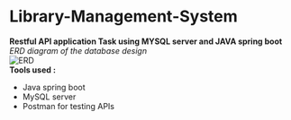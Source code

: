 # Library-Management-System
**Restful API application Task using MYSQL server and JAVA spring boot**\
*ERD diagram of the database design*\
![ERD](https://github.com/moeelnady/Library-Management-System/assets/108807751/f3d11f01-d62c-41c4-85e8-3ab6e921916a)\
**Tools used :**
- Java spring boot
- MySQL server
- Postman for testing APIs
